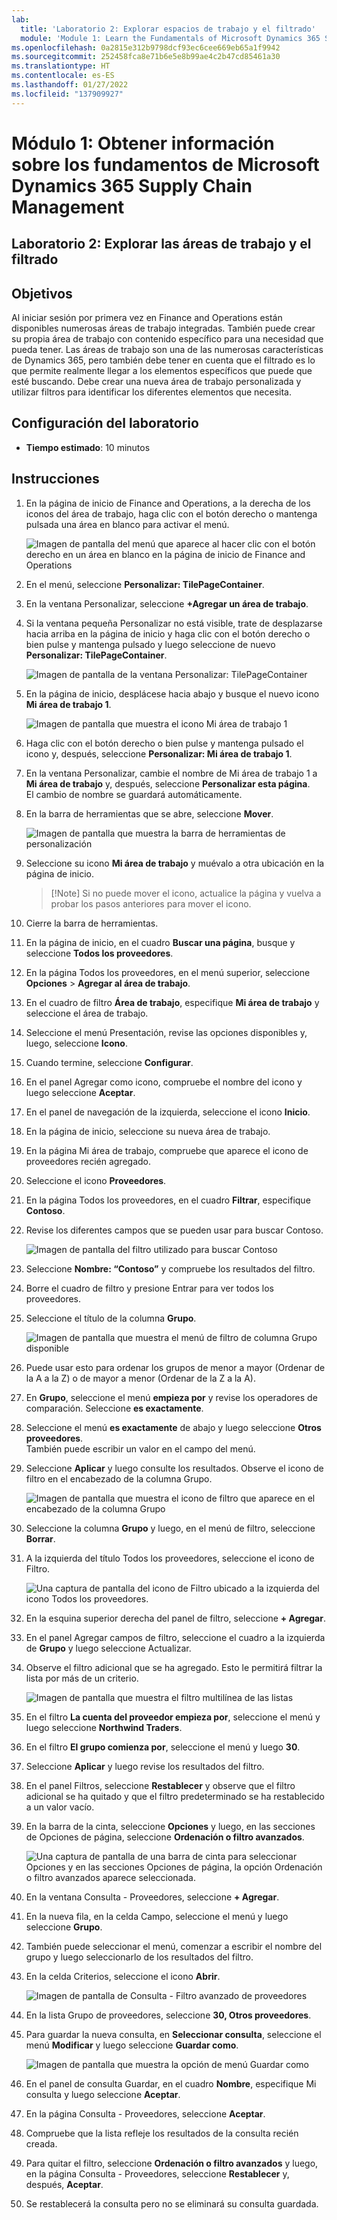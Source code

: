 ```yaml
---
lab:
  title: 'Laboratorio 2: Explorar espacios de trabajo y el filtrado'
  module: 'Module 1: Learn the Fundamentals of Microsoft Dynamics 365 Supply Chain Management'
ms.openlocfilehash: 0a2815e312b9798dcf93ec6cee669eb65a1f9942
ms.sourcegitcommit: 252458fca8e71b6e5e8b99ae4c2b47cd85461a30
ms.translationtype: HT
ms.contentlocale: es-ES
ms.lasthandoff: 01/27/2022
ms.locfileid: "137909927"
---
```

# <a name="module-1-learn-the-fundamentals-of-microsoft-dynamics-365-supply-chain-management"></a>Módulo 1: Obtener información sobre los fundamentos de Microsoft Dynamics 365 Supply Chain Management

## <a name="lab-2---explore-workspaces-and-filtering"></a>Laboratorio 2: Explorar las áreas de trabajo y el filtrado

## <a name="objectives"></a>Objetivos

Al iniciar sesión por primera vez en Finance and Operations están disponibles numerosas áreas de trabajo integradas. También puede crear su propia área de trabajo con contenido específico para una necesidad que pueda tener. Las áreas de trabajo son una de las numerosas características de Dynamics 365, pero también debe tener en cuenta que el filtrado es lo que permite realmente llegar a los elementos específicos que puede que esté buscando. Debe crear una nueva área de trabajo personalizada y utilizar filtros para identificar los diferentes elementos que necesita.

## <a name="lab-setup"></a>Configuración del laboratorio

   - **Tiempo estimado**: 10 minutos

## <a name="instructions"></a>Instrucciones

1. En la página de inicio de Finance and Operations, a la derecha de los iconos del área de trabajo, haga clic con el botón derecho o mantenga pulsada una área en blanco para activar el menú.

    ![Imagen de pantalla del menú que aparece al hacer clic con el botón derecho en un área en blanco en la página de inicio de Finance and Operations](./media/m1-common-home-page-right-click-personalize.png)

1. En el menú, seleccione **Personalizar: TilePageContainer**.

1. En la ventana Personalizar, seleccione **+Agregar un área de trabajo**.

1. Si la ventana pequeña Personalizar no está visible, trate de desplazarse hacia arriba en la página de inicio y haga clic con el botón derecho o bien pulse y mantenga pulsado y luego seleccione de nuevo **Personalizar: TilePageContainer**.

    ![Imagen de pantalla de la ventana Personalizar: TilePageContainer](./media/m1-common-home-page-right-click-personalize-window.png)

1. En la página de inicio, desplácese hacia abajo y busque el nuevo icono **Mi área de trabajo 1**.

    ![Imagen de pantalla que muestra el icono Mi área de trabajo 1](./media/m1-common-home-page-my-workspace-1.png)

1. Haga clic con el botón derecho o bien pulse y mantenga pulsado el icono y, después, seleccione **Personalizar: Mi área de trabajo 1**.

1. En la ventana Personalizar, cambie el nombre de Mi área de trabajo 1 a **Mi área de trabajo** y, después, seleccione **Personalizar esta página**.  
    El cambio de nombre se guardará automáticamente.

1. En la barra de herramientas que se abre, seleccione **Mover**.

    ![Imagen de pantalla que muestra la barra de herramientas de personalización](./media/m1-common-personize-this-page-toolbar.png)

1. Seleccione su icono **Mi área de trabajo** y muévalo a otra ubicación en la página de inicio.

    >[!Note] Si no puede mover el icono, actualice la página y vuelva a probar los pasos anteriores para mover el icono.

1. Cierre la barra de herramientas.

1. En la página de inicio, en el cuadro **Buscar una página**, busque y seleccione **Todos los proveedores**.

1. En la página Todos los proveedores, en el menú superior, seleccione **Opciones** > **Agregar al área de trabajo**.

1. En el cuadro de filtro **Área de trabajo**, especifique **Mi área de trabajo** y seleccione el área de trabajo.

1. Seleccione el menú Presentación, revise las opciones disponibles y, luego, seleccione **Icono**.

1. Cuando termine, seleccione **Configurar**.

1. En el panel Agregar como icono, compruebe el nombre del icono y luego seleccione **Aceptar**.

1. En el panel de navegación de la izquierda, seleccione el icono **Inicio**.

1. En la página de inicio, seleccione su nueva área de trabajo.

1. En la página Mi área de trabajo, compruebe que aparece el icono de proveedores recién agregado.

1. Seleccione el icono **Proveedores**.

1. En la página Todos los proveedores, en el cuadro **Filtrar**, especifique **Contoso**.

1. Revise los diferentes campos que se pueden usar para buscar Contoso.

    ![Imagen de pantalla del filtro utilizado para buscar Contoso](./media/m1-common-filter-vendor-contoso.png)

1. Seleccione **Nombre: “Contoso”** y compruebe los resultados del filtro.

1. Borre el cuadro de filtro y presione Entrar para ver todos los proveedores.

1. Seleccione el título de la columna **Grupo**.

    ![Imagen de pantalla que muestra el menú de filtro de columna Grupo disponible](./media/m1-common-filter-group-column.png)

1. Puede usar esto para ordenar los grupos de menor a mayor (Ordenar de la A a la Z) o de mayor a menor (Ordenar de la Z a la A).

1. En **Grupo**, seleccione el menú **empieza por** y revise los operadores de comparación. Seleccione **es exactamente**.

1. Seleccione el menú **es exactamente** de abajo y luego seleccione **Otros proveedores**.  
    También puede escribir un valor en el campo del menú.

1. Seleccione **Aplicar** y luego consulte los resultados. Observe el icono de filtro en el encabezado de la columna Grupo.

    ![Imagen de pantalla que muestra el icono de filtro que aparece en el encabezado de la columna Grupo](./media/m1-common-group-column-filter.png)

1. Seleccione la columna **Grupo** y luego, en el menú de filtro, seleccione **Borrar**.

1. A la izquierda del título Todos los proveedores, seleccione el icono de Filtro.

    ![Una captura de pantalla del icono de Filtro ubicado a la izquierda del icono Todos los proveedores.](./media/m1-common-all-vendors-page-filter.png)

1. En la esquina superior derecha del panel de filtro, seleccione **+ Agregar**.

1. En el panel Agregar campos de filtro, seleccione el cuadro a la izquierda de **Grupo** y luego seleccione Actualizar.

1. Observe el filtro adicional que se ha agregado. Esto le permitirá filtrar la lista por más de un criterio.

    ![Imagen de pantalla que muestra el filtro multilínea de las listas](./media/m1-common-multi-line-filter.png)

1. En el filtro **La cuenta del proveedor empieza por**, seleccione el menú y luego seleccione **Northwind Traders**.

1. En el filtro **El grupo comienza por**, seleccione el menú y luego **30**.

1. Seleccione **Aplicar** y luego revise los resultados del filtro.

1. En el panel Filtros, seleccione **Restablecer** y observe que el filtro adicional se ha quitado y que el filtro predeterminado se ha restablecido a un valor vacío.

1. En la barra de la cinta, seleccione **Opciones** y luego, en las secciones de Opciones de página, seleccione **Ordenación o filtro avanzados**.

    ![Una captura de pantalla de una barra de cinta para seleccionar Opciones y en las secciones Opciones de página, la opción Ordenación o filtro avanzados aparece seleccionada.](./media/m1-common-advanced-filter-sort-ribbon.png)

1. En la ventana Consulta - Proveedores, seleccione **+ Agregar**.

1. En la nueva fila, en la celda Campo, seleccione el menú y luego seleccione **Grupo**.

1. También puede seleccionar el menú, comenzar a escribir el nombre del grupo y luego seleccionarlo de los resultados del filtro.

1. En la celda Criterios, seleccione el icono **Abrir**.

    ![Imagen de pantalla de Consulta - Filtro avanzado de proveedores](./media/m1-common-inquire-vendor-advanced-filter.png)

1. En la lista Grupo de proveedores, seleccione **30, Otros proveedores**.

1. Para guardar la nueva consulta, en **Seleccionar consulta**, seleccione el menú **Modificar** y luego seleccione **Guardar como**.

    ![Imagen de pantalla que muestra la opción de menú Guardar como](./media/m1-common-inquiry-vendors-advanced-filter-save-as.png)

1. En el panel de consulta Guardar, en el cuadro **Nombre**, especifique Mi consulta y luego seleccione **Aceptar**.

1. En la página Consulta - Proveedores, seleccione **Aceptar**.

1. Compruebe que la lista refleje los resultados de la consulta recién creada.

1. Para quitar el filtro, seleccione **Ordenación o filtro avanzados** y luego, en la página Consulta - Proveedores, seleccione **Restablecer** y, después, **Aceptar**.

1. Se restablecerá la consulta pero no se eliminará su consulta guardada.
